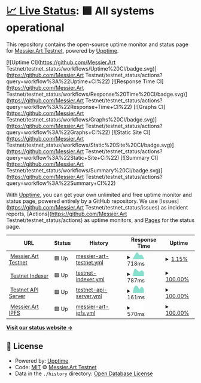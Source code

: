 # [📈 Live Status](https://https://mtestnet-status.messier.art/): <!--live status--> **🟩 All systems operational**

This repository contains the open-source uptime monitor and status page for [Messier.Art Testnet](https://https://mtestnet-status.messier.art/), powered by [Upptime](https://github.com/upptime/upptime).

[![Uptime CI](https://github.com/Messier.Art Testnet/testnet_status/workflows/Uptime%20CI/badge.svg)](https://github.com/Messier.Art Testnet/testnet_status/actions?query=workflow%3A%22Uptime+CI%22)
[![Response Time CI](https://github.com/Messier.Art Testnet/testnet_status/workflows/Response%20Time%20CI/badge.svg)](https://github.com/Messier.Art Testnet/testnet_status/actions?query=workflow%3A%22Response+Time+CI%22)
[![Graphs CI](https://github.com/Messier.Art Testnet/testnet_status/workflows/Graphs%20CI/badge.svg)](https://github.com/Messier.Art Testnet/testnet_status/actions?query=workflow%3A%22Graphs+CI%22)
[![Static Site CI](https://github.com/Messier.Art Testnet/testnet_status/workflows/Static%20Site%20CI/badge.svg)](https://github.com/Messier.Art Testnet/testnet_status/actions?query=workflow%3A%22Static+Site+CI%22)
[![Summary CI](https://github.com/Messier.Art Testnet/testnet_status/workflows/Summary%20CI/badge.svg)](https://github.com/Messier.Art Testnet/testnet_status/actions?query=workflow%3A%22Summary+CI%22)

With [Upptime](https://upptime.js.org), you can get your own unlimited and free uptime monitor and status page, powered entirely by a GitHub repository. We use [Issues](https://github.com/Messier.Art Testnet/testnet_status/issues) as incident reports, [Actions](https://github.com/Messier.Art Testnet/testnet_status/actions) as uptime monitors, and [Pages](https://https://mtestnet-status.messier.art/) for the status page.

<!--start: status pages-->
<!-- This summary is generated by Upptime (https://github.com/upptime/upptime) -->
<!-- Do not edit this manually, your changes will be overwritten -->
<!-- prettier-ignore -->
| URL | Status | History | Response Time | Uptime |
| --- | ------ | ------- | ------------- | ------ |
| <img alt="" src="https://favicons.githubusercontent.com/mtestnet.messier.art" height="13"> [Messier.Art Testnet](https://mtestnet.messier.art/) | 🟩 Up | [messier-art-testnet.yml](https://github.com/MessierNFT/testnet_status/commits/HEAD/history/messier-art-testnet.yml) | <details><summary><img alt="Response time graph" src="./graphs/messier-art-testnet/response-time-week.png" height="20"> 718ms</summary><br><a href="https://https://mtestnet-status.messier.art//history/messier-art-testnet"><img alt="Response time 718" src="https://img.shields.io/endpoint?url=https%3A%2F%2Fraw.githubusercontent.com%2FMessierNFT%2Ftestnet_status%2FHEAD%2Fapi%2Fmessier-art-testnet%2Fresponse-time.json"></a><br><a href="https://https://mtestnet-status.messier.art//history/messier-art-testnet"><img alt="24-hour response time 718" src="https://img.shields.io/endpoint?url=https%3A%2F%2Fraw.githubusercontent.com%2FMessierNFT%2Ftestnet_status%2FHEAD%2Fapi%2Fmessier-art-testnet%2Fresponse-time-day.json"></a><br><a href="https://https://mtestnet-status.messier.art//history/messier-art-testnet"><img alt="7-day response time 718" src="https://img.shields.io/endpoint?url=https%3A%2F%2Fraw.githubusercontent.com%2FMessierNFT%2Ftestnet_status%2FHEAD%2Fapi%2Fmessier-art-testnet%2Fresponse-time-week.json"></a><br><a href="https://https://mtestnet-status.messier.art//history/messier-art-testnet"><img alt="30-day response time 718" src="https://img.shields.io/endpoint?url=https%3A%2F%2Fraw.githubusercontent.com%2FMessierNFT%2Ftestnet_status%2FHEAD%2Fapi%2Fmessier-art-testnet%2Fresponse-time-month.json"></a><br><a href="https://https://mtestnet-status.messier.art//history/messier-art-testnet"><img alt="1-year response time 718" src="https://img.shields.io/endpoint?url=https%3A%2F%2Fraw.githubusercontent.com%2FMessierNFT%2Ftestnet_status%2FHEAD%2Fapi%2Fmessier-art-testnet%2Fresponse-time-year.json"></a></details> | <details><summary><a href="https://https://mtestnet-status.messier.art//history/messier-art-testnet">1.15%</a></summary><a href="https://https://mtestnet-status.messier.art//history/messier-art-testnet"><img alt="All-time uptime 1.15%" src="https://img.shields.io/endpoint?url=https%3A%2F%2Fraw.githubusercontent.com%2FMessierNFT%2Ftestnet_status%2FHEAD%2Fapi%2Fmessier-art-testnet%2Fuptime.json"></a><br><a href="https://https://mtestnet-status.messier.art//history/messier-art-testnet"><img alt="24-hour uptime 1.15%" src="https://img.shields.io/endpoint?url=https%3A%2F%2Fraw.githubusercontent.com%2FMessierNFT%2Ftestnet_status%2FHEAD%2Fapi%2Fmessier-art-testnet%2Fuptime-day.json"></a><br><a href="https://https://mtestnet-status.messier.art//history/messier-art-testnet"><img alt="7-day uptime 1.15%" src="https://img.shields.io/endpoint?url=https%3A%2F%2Fraw.githubusercontent.com%2FMessierNFT%2Ftestnet_status%2FHEAD%2Fapi%2Fmessier-art-testnet%2Fuptime-week.json"></a><br><a href="https://https://mtestnet-status.messier.art//history/messier-art-testnet"><img alt="30-day uptime 1.15%" src="https://img.shields.io/endpoint?url=https%3A%2F%2Fraw.githubusercontent.com%2FMessierNFT%2Ftestnet_status%2FHEAD%2Fapi%2Fmessier-art-testnet%2Fuptime-month.json"></a><br><a href="https://https://mtestnet-status.messier.art//history/messier-art-testnet"><img alt="1-year uptime 1.15%" src="https://img.shields.io/endpoint?url=https%3A%2F%2Fraw.githubusercontent.com%2FMessierNFT%2Ftestnet_status%2FHEAD%2Fapi%2Fmessier-art-testnet%2Fuptime-year.json"></a></details>
| <img alt="" src="https://favicons.githubusercontent.com/dev-server.messier.art" height="13"> [Testnet Indexer](https://dev-server.messier.art/api/indexer_health) | 🟩 Up | [testnet-indexer.yml](https://github.com/MessierNFT/testnet_status/commits/HEAD/history/testnet-indexer.yml) | <details><summary><img alt="Response time graph" src="./graphs/testnet-indexer/response-time-week.png" height="20"> 787ms</summary><br><a href="https://https://mtestnet-status.messier.art//history/testnet-indexer"><img alt="Response time 787" src="https://img.shields.io/endpoint?url=https%3A%2F%2Fraw.githubusercontent.com%2FMessierNFT%2Ftestnet_status%2FHEAD%2Fapi%2Ftestnet-indexer%2Fresponse-time.json"></a><br><a href="https://https://mtestnet-status.messier.art//history/testnet-indexer"><img alt="24-hour response time 787" src="https://img.shields.io/endpoint?url=https%3A%2F%2Fraw.githubusercontent.com%2FMessierNFT%2Ftestnet_status%2FHEAD%2Fapi%2Ftestnet-indexer%2Fresponse-time-day.json"></a><br><a href="https://https://mtestnet-status.messier.art//history/testnet-indexer"><img alt="7-day response time 787" src="https://img.shields.io/endpoint?url=https%3A%2F%2Fraw.githubusercontent.com%2FMessierNFT%2Ftestnet_status%2FHEAD%2Fapi%2Ftestnet-indexer%2Fresponse-time-week.json"></a><br><a href="https://https://mtestnet-status.messier.art//history/testnet-indexer"><img alt="30-day response time 787" src="https://img.shields.io/endpoint?url=https%3A%2F%2Fraw.githubusercontent.com%2FMessierNFT%2Ftestnet_status%2FHEAD%2Fapi%2Ftestnet-indexer%2Fresponse-time-month.json"></a><br><a href="https://https://mtestnet-status.messier.art//history/testnet-indexer"><img alt="1-year response time 787" src="https://img.shields.io/endpoint?url=https%3A%2F%2Fraw.githubusercontent.com%2FMessierNFT%2Ftestnet_status%2FHEAD%2Fapi%2Ftestnet-indexer%2Fresponse-time-year.json"></a></details> | <details><summary><a href="https://https://mtestnet-status.messier.art//history/testnet-indexer">100.00%</a></summary><a href="https://https://mtestnet-status.messier.art//history/testnet-indexer"><img alt="All-time uptime 100.00%" src="https://img.shields.io/endpoint?url=https%3A%2F%2Fraw.githubusercontent.com%2FMessierNFT%2Ftestnet_status%2FHEAD%2Fapi%2Ftestnet-indexer%2Fuptime.json"></a><br><a href="https://https://mtestnet-status.messier.art//history/testnet-indexer"><img alt="24-hour uptime 100.00%" src="https://img.shields.io/endpoint?url=https%3A%2F%2Fraw.githubusercontent.com%2FMessierNFT%2Ftestnet_status%2FHEAD%2Fapi%2Ftestnet-indexer%2Fuptime-day.json"></a><br><a href="https://https://mtestnet-status.messier.art//history/testnet-indexer"><img alt="7-day uptime 100.00%" src="https://img.shields.io/endpoint?url=https%3A%2F%2Fraw.githubusercontent.com%2FMessierNFT%2Ftestnet_status%2FHEAD%2Fapi%2Ftestnet-indexer%2Fuptime-week.json"></a><br><a href="https://https://mtestnet-status.messier.art//history/testnet-indexer"><img alt="30-day uptime 100.00%" src="https://img.shields.io/endpoint?url=https%3A%2F%2Fraw.githubusercontent.com%2FMessierNFT%2Ftestnet_status%2FHEAD%2Fapi%2Ftestnet-indexer%2Fuptime-month.json"></a><br><a href="https://https://mtestnet-status.messier.art//history/testnet-indexer"><img alt="1-year uptime 100.00%" src="https://img.shields.io/endpoint?url=https%3A%2F%2Fraw.githubusercontent.com%2FMessierNFT%2Ftestnet_status%2FHEAD%2Fapi%2Ftestnet-indexer%2Fuptime-year.json"></a></details>
| <img alt="" src="https://favicons.githubusercontent.com/dev-server.messier.art" height="13"> [Testnet API Server](https://dev-server.messier.art/health) | 🟩 Up | [testnet-api-server.yml](https://github.com/MessierNFT/testnet_status/commits/HEAD/history/testnet-api-server.yml) | <details><summary><img alt="Response time graph" src="./graphs/testnet-api-server/response-time-week.png" height="20"> 161ms</summary><br><a href="https://https://mtestnet-status.messier.art//history/testnet-api-server"><img alt="Response time 161" src="https://img.shields.io/endpoint?url=https%3A%2F%2Fraw.githubusercontent.com%2FMessierNFT%2Ftestnet_status%2FHEAD%2Fapi%2Ftestnet-api-server%2Fresponse-time.json"></a><br><a href="https://https://mtestnet-status.messier.art//history/testnet-api-server"><img alt="24-hour response time 161" src="https://img.shields.io/endpoint?url=https%3A%2F%2Fraw.githubusercontent.com%2FMessierNFT%2Ftestnet_status%2FHEAD%2Fapi%2Ftestnet-api-server%2Fresponse-time-day.json"></a><br><a href="https://https://mtestnet-status.messier.art//history/testnet-api-server"><img alt="7-day response time 161" src="https://img.shields.io/endpoint?url=https%3A%2F%2Fraw.githubusercontent.com%2FMessierNFT%2Ftestnet_status%2FHEAD%2Fapi%2Ftestnet-api-server%2Fresponse-time-week.json"></a><br><a href="https://https://mtestnet-status.messier.art//history/testnet-api-server"><img alt="30-day response time 161" src="https://img.shields.io/endpoint?url=https%3A%2F%2Fraw.githubusercontent.com%2FMessierNFT%2Ftestnet_status%2FHEAD%2Fapi%2Ftestnet-api-server%2Fresponse-time-month.json"></a><br><a href="https://https://mtestnet-status.messier.art//history/testnet-api-server"><img alt="1-year response time 161" src="https://img.shields.io/endpoint?url=https%3A%2F%2Fraw.githubusercontent.com%2FMessierNFT%2Ftestnet_status%2FHEAD%2Fapi%2Ftestnet-api-server%2Fresponse-time-year.json"></a></details> | <details><summary><a href="https://https://mtestnet-status.messier.art//history/testnet-api-server">100.00%</a></summary><a href="https://https://mtestnet-status.messier.art//history/testnet-api-server"><img alt="All-time uptime 100.00%" src="https://img.shields.io/endpoint?url=https%3A%2F%2Fraw.githubusercontent.com%2FMessierNFT%2Ftestnet_status%2FHEAD%2Fapi%2Ftestnet-api-server%2Fuptime.json"></a><br><a href="https://https://mtestnet-status.messier.art//history/testnet-api-server"><img alt="24-hour uptime 100.00%" src="https://img.shields.io/endpoint?url=https%3A%2F%2Fraw.githubusercontent.com%2FMessierNFT%2Ftestnet_status%2FHEAD%2Fapi%2Ftestnet-api-server%2Fuptime-day.json"></a><br><a href="https://https://mtestnet-status.messier.art//history/testnet-api-server"><img alt="7-day uptime 100.00%" src="https://img.shields.io/endpoint?url=https%3A%2F%2Fraw.githubusercontent.com%2FMessierNFT%2Ftestnet_status%2FHEAD%2Fapi%2Ftestnet-api-server%2Fuptime-week.json"></a><br><a href="https://https://mtestnet-status.messier.art//history/testnet-api-server"><img alt="30-day uptime 100.00%" src="https://img.shields.io/endpoint?url=https%3A%2F%2Fraw.githubusercontent.com%2FMessierNFT%2Ftestnet_status%2FHEAD%2Fapi%2Ftestnet-api-server%2Fuptime-month.json"></a><br><a href="https://https://mtestnet-status.messier.art//history/testnet-api-server"><img alt="1-year uptime 100.00%" src="https://img.shields.io/endpoint?url=https%3A%2F%2Fraw.githubusercontent.com%2FMessierNFT%2Ftestnet_status%2FHEAD%2Fapi%2Ftestnet-api-server%2Fuptime-year.json"></a></details>
| <img alt="" src="https://favicons.githubusercontent.com/ipfs.messier.art" height="13"> [Messier.Art IPFS](https://ipfs.messier.art/ipfs/Qmf46hrJfcA8TvEMh6VNHM2G4JxsykxfYwcfhRr5ZFT12E) | 🟩 Up | [messier-art-ipfs.yml](https://github.com/MessierNFT/testnet_status/commits/HEAD/history/messier-art-ipfs.yml) | <details><summary><img alt="Response time graph" src="./graphs/messier-art-ipfs/response-time-week.png" height="20"> 570ms</summary><br><a href="https://https://mtestnet-status.messier.art//history/messier-art-ipfs"><img alt="Response time 570" src="https://img.shields.io/endpoint?url=https%3A%2F%2Fraw.githubusercontent.com%2FMessierNFT%2Ftestnet_status%2FHEAD%2Fapi%2Fmessier-art-ipfs%2Fresponse-time.json"></a><br><a href="https://https://mtestnet-status.messier.art//history/messier-art-ipfs"><img alt="24-hour response time 570" src="https://img.shields.io/endpoint?url=https%3A%2F%2Fraw.githubusercontent.com%2FMessierNFT%2Ftestnet_status%2FHEAD%2Fapi%2Fmessier-art-ipfs%2Fresponse-time-day.json"></a><br><a href="https://https://mtestnet-status.messier.art//history/messier-art-ipfs"><img alt="7-day response time 570" src="https://img.shields.io/endpoint?url=https%3A%2F%2Fraw.githubusercontent.com%2FMessierNFT%2Ftestnet_status%2FHEAD%2Fapi%2Fmessier-art-ipfs%2Fresponse-time-week.json"></a><br><a href="https://https://mtestnet-status.messier.art//history/messier-art-ipfs"><img alt="30-day response time 570" src="https://img.shields.io/endpoint?url=https%3A%2F%2Fraw.githubusercontent.com%2FMessierNFT%2Ftestnet_status%2FHEAD%2Fapi%2Fmessier-art-ipfs%2Fresponse-time-month.json"></a><br><a href="https://https://mtestnet-status.messier.art//history/messier-art-ipfs"><img alt="1-year response time 570" src="https://img.shields.io/endpoint?url=https%3A%2F%2Fraw.githubusercontent.com%2FMessierNFT%2Ftestnet_status%2FHEAD%2Fapi%2Fmessier-art-ipfs%2Fresponse-time-year.json"></a></details> | <details><summary><a href="https://https://mtestnet-status.messier.art//history/messier-art-ipfs">100.00%</a></summary><a href="https://https://mtestnet-status.messier.art//history/messier-art-ipfs"><img alt="All-time uptime 100.00%" src="https://img.shields.io/endpoint?url=https%3A%2F%2Fraw.githubusercontent.com%2FMessierNFT%2Ftestnet_status%2FHEAD%2Fapi%2Fmessier-art-ipfs%2Fuptime.json"></a><br><a href="https://https://mtestnet-status.messier.art//history/messier-art-ipfs"><img alt="24-hour uptime 100.00%" src="https://img.shields.io/endpoint?url=https%3A%2F%2Fraw.githubusercontent.com%2FMessierNFT%2Ftestnet_status%2FHEAD%2Fapi%2Fmessier-art-ipfs%2Fuptime-day.json"></a><br><a href="https://https://mtestnet-status.messier.art//history/messier-art-ipfs"><img alt="7-day uptime 100.00%" src="https://img.shields.io/endpoint?url=https%3A%2F%2Fraw.githubusercontent.com%2FMessierNFT%2Ftestnet_status%2FHEAD%2Fapi%2Fmessier-art-ipfs%2Fuptime-week.json"></a><br><a href="https://https://mtestnet-status.messier.art//history/messier-art-ipfs"><img alt="30-day uptime 100.00%" src="https://img.shields.io/endpoint?url=https%3A%2F%2Fraw.githubusercontent.com%2FMessierNFT%2Ftestnet_status%2FHEAD%2Fapi%2Fmessier-art-ipfs%2Fuptime-month.json"></a><br><a href="https://https://mtestnet-status.messier.art//history/messier-art-ipfs"><img alt="1-year uptime 100.00%" src="https://img.shields.io/endpoint?url=https%3A%2F%2Fraw.githubusercontent.com%2FMessierNFT%2Ftestnet_status%2FHEAD%2Fapi%2Fmessier-art-ipfs%2Fuptime-year.json"></a></details>

<!--end: status pages-->

[**Visit our status website →**](https://https://mtestnet-status.messier.art/)

## 📄 License

- Powered by: [Upptime](https://github.com/upptime/upptime)
- Code: [MIT](./LICENSE) © [Messier.Art Testnet](https://https://mtestnet-status.messier.art/)
- Data in the `./history` directory: [Open Database License](https://opendatacommons.org/licenses/odbl/1-0/)
